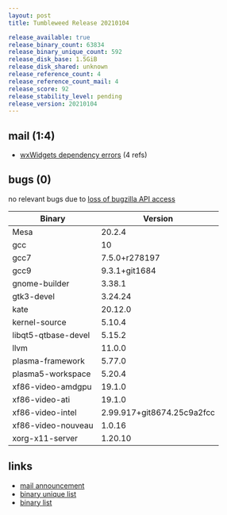 ```yaml
---
layout: post
title: Tumbleweed Release 20210104

release_available: true
release_binary_count: 63834
release_binary_unique_count: 592
release_disk_base: 1.5GiB
release_disk_shared: unknown
release_reference_count: 4
release_reference_count_mail: 4
release_score: 92
release_stability_level: pending
release_version: 20210104
---
```


## mail (1:4)

- [wxWidgets dependency errors](https://github.com/boombatower/tumbleweed-review/issues/10) (4 refs)

## bugs (0)

<!--more-->

no relevant bugs due to [loss of bugzilla API access](https://bugzilla.opensuse.org/show_bug.cgi?id=1157722)

Binary | Version
--- | ---
Mesa | 20.2.4
gcc | 10
gcc7 | 7.5.0+r278197
gcc9 | 9.3.1+git1684
gnome-builder | 3.38.1
gtk3-devel | 3.24.24
kate | 20.12.0
kernel-source | 5.10.4
libqt5-qtbase-devel | 5.15.2
llvm | 11.0.0
plasma-framework | 5.77.0
plasma5-workspace | 5.20.4
xf86-video-amdgpu | 19.1.0
xf86-video-ati | 19.1.0
xf86-video-intel | 2.99.917+git8674.25c9a2fcc
xf86-video-nouveau | 1.0.16
xorg-x11-server | 1.20.10

## links

- [mail announcement](https://github.com/boombatower/tumbleweed-review/issues/10)
- [binary unique list](http://download.opensuse.org/history/20210104/rpm.unique.list)
- [binary list](http://download.opensuse.org/history/20210104/rpm.list)
